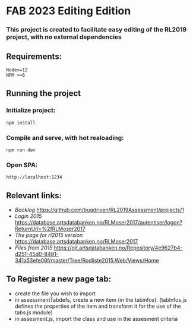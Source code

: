 # FAB 2023 Editing Edition

### This project is created to facilitate easy editing of the RL2019 project, with no external dependencies

## Requirements: 
    Node>=12
    NPM >=6

## Running the project

### Initialize project:
    npm install

### Compile and serve, with hot realoading:
    npm run dev

### Open SPA:
    http://localhost:1234

## Relevant links:
- *Backlog* https://github.com/bugdriven/RL2019Assessment/projects/1
- *Login 2015* https://database.artsdatabanken.no/RLMoser2017/autentiser/logon?ReturnUrl=%2fRLMoser2017
- *The page for rl2015 version* https://database.artsdatabanken.no/RLMoser2017
- *Files from 2015* https://git.artsdatabanken.no/Repository/4e9627b4-d251-45d0-8481-341a53efe06f/master/Tree/Rodliste2015.Web/Views/Home

## To Register a new page tab:

- create the file you wish to import
- in assessmentTabdefs, create a new item (in the tabinfos). (tabInfos.js defines the properties of the item and transform it for the use of the tabs.js module)
- in assesment.js, import the class and use in the assesment criteria
